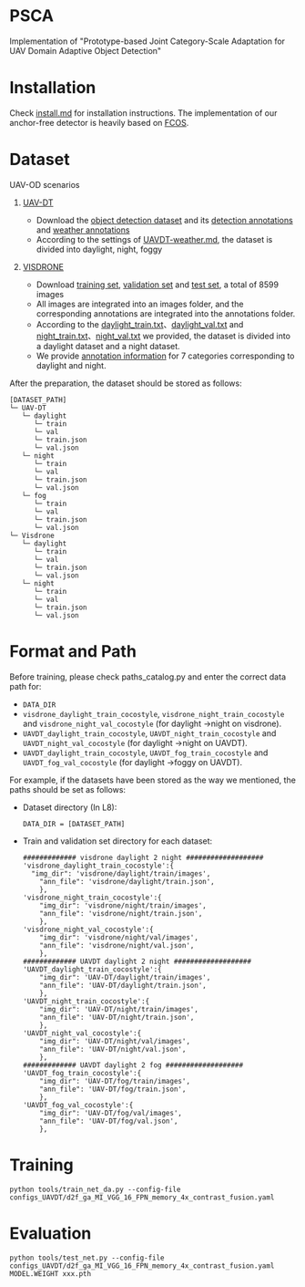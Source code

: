 # PSCA
Implementation of "Prototype-based Joint Category-Scale Adaptation for UAV Domain Adaptive Object Detection"
# Installation
Check [install.md](E:\研究生\UAV跨域目标检测\install.md) for installation instructions. The implementation of our anchor-free detector is heavily based on [FCOS](https://github.com/tianzhi0549/FCOS).

# Dataset
UAV-OD scenarios

1. [UAV-DT](https://sites.google.com/view/grli-uavdt/%E9%A6%96%E9%A1%B5)
   - Download the [object detection dataset](https://drive.google.com/file/d/1m8KA6oPIRK_Iwt9TYFquC87vBc_8wRVc/view) and its [detection annotations](https://drive.google.com/file/d/19498uJd7T9w4quwnQEy62nibt3uyT9pq/view) and [weather annotations](https://drive.google.com/file/d/1qjipvuk3XE3qU3udluQRRcYuiKzhMXB1/view)
   - According to the settings of [UAVDT-weather.md](E:\研究生\UAV跨域目标检测\UAVDT_WEATHER.md), the dataset is divided into daylight, night, foggy

2. [VISDRONE](https://github.com/VisDrone/VisDrone-Dataset)
   - Download [training set](https://drive.google.com/file/d/1a2oHjcEcwXP8oUF95qiwrqzACb2YlUhn/view), [validation set](https://drive.google.com/file/d/1bxK5zgLn0_L8x276eKkuYA_FzwCIjb59/view) and [test set](https://drive.google.com/file/d/1PFdW_VFSCfZ_sTSZAGjQdifF_Xd5mf0V/view?usp=drive_open), a total of 8599 images
   - All images are integrated into an images folder, and the corresponding annotations are integrated into the annotations folder.
   - According to the [daylight_train.txt](xxx)、[daylight_val.txt](xxx) and [night_train.txt](xxx)、[night_val.txt](xxx) we provided, the dataset is divided into a daylight dataset and a night dataset.
   - We provide [annotation information](xxx) for 7 categories corresponding to daylight and night.

After the preparation, the dataset should be stored as follows:

```
[DATASET_PATH]
└─ UAV-DT
   └─ daylight
      └─ train
      └─ val
      └─ train.json
      └─ val.json
   └─ night
      └─ train
      └─ val
      └─ train.json
      └─ val.json
   └─ fog
      └─ train
      └─ val
      └─ train.json
      └─ val.json
└─ Visdrone
   └─ daylight
      └─ train
      └─ val
      └─ train.json
      └─ val.json
   └─ night
      └─ train
      └─ val
      └─ train.json
      └─ val.json
```



# Format and Path
Before training, please check paths_catalog.py and enter the correct data path for:

- `DATA_DIR`
- `visdrone_daylight_train_cocostyle`, `visdrone_night_train_cocostyle`  and `visdrone_night_val_cocostyle` (for daylight ->night on visdrone).
- `UAVDT_daylight_train_cocostyle`, `UAVDT_night_train_cocostyle`  and `UAVDT_night_val_cocostyle` (for daylight ->night on UAVDT).
- `UAVDT_daylight_train_cocostyle`, `UAVDT_fog_train_cocostyle`  and `UAVDT_fog_val_cocostyle` (for daylight ->foggy on UAVDT).

For example, if the datasets have been stored as the way we mentioned, the paths should be set as follows:

- Dataset directory (In L8):

  ```DATA_DIR = [DATASET_PATH]```

- Train and validation set directory for each dataset:

  ```
  ############# visdrone daylight 2 night ###################
  'visdrone_daylight_train_cocostyle':{
  	"img_dir": 'visdrone/daylight/train/images',
      "ann_file": 'visdrone/daylight/train.json',
      },
  'visdrone_night_train_cocostyle':{
      "img_dir": 'visdrone/night/train/images',
      "ann_file": 'visdrone/night/train.json',
      },
  'visdrone_night_val_cocostyle':{
      "img_dir": 'visdrone/night/val/images',
      "ann_file": 'visdrone/night/val.json',
      },
  ############# UAVDT daylight 2 night ###################
  'UAVDT_daylight_train_cocostyle':{
      "img_dir": 'UAV-DT/daylight/train/images',
      "ann_file": 'UAV-DT/daylight/train.json',
      },
  'UAVDT_night_train_cocostyle':{
      "img_dir": 'UAV-DT/night/train/images',
      "ann_file": 'UAV-DT/night/train.json',
      },
  'UAVDT_night_val_cocostyle':{
      "img_dir": 'UAV-DT/night/val/images',
      "ann_file": 'UAV-DT/night/val.json',
      },
  ############# UAVDT daylight 2 fog ###################
  'UAVDT_fog_train_cocostyle':{
      "img_dir": 'UAV-DT/fog/train/images',
      "ann_file": 'UAV-DT/fog/train.json',
      },
  'UAVDT_fog_val_cocostyle':{
      "img_dir": 'UAV-DT/fog/val/images',
      "ann_file": 'UAV-DT/fog/val.json',
      },
  ```

  



# Training
```
python tools/train_net_da.py --config-file configs_UAVDT/d2f_ga_MI_VGG_16_FPN_memory_4x_contrast_fusion.yaml
```


# Evaluation

```
python tools/test_net.py --config-file configs_UAVDT/d2f_ga_MI_VGG_16_FPN_memory_4x_contrast_fusion.yaml MODEL.WEIGHT xxx.pth
```



